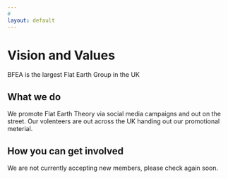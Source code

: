 ```yaml
---
#
layout: default
---
```


# Vision and Values
BFEA is the largest Flat Earth Group in the UK

## What we do
We promote Flat Earth Theory via social media campaigns and out on the street. Our volenteers are out across the UK handing out our promotional meterial.


## How you can get involved
We are not currently accepting new members, please check again soon.
